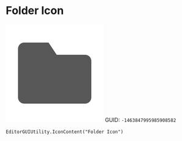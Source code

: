 # Folder Icon
![](/img/Folder%20Icon.png)
GUID: `-1463847995985908582`
```
EditorGUIUtility.IconContent("Folder Icon")
```
